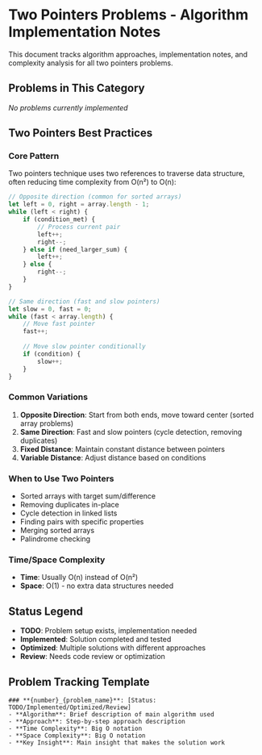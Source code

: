 # Two Pointers Problems - Algorithm Implementation Notes

This document tracks algorithm approaches, implementation notes, and complexity analysis for all two pointers problems.

## Problems in This Category

*No problems currently implemented*

## Two Pointers Best Practices

### Core Pattern
Two pointers technique uses two references to traverse data structure, often reducing time complexity from O(n²) to O(n):

```javascript
// Opposite direction (common for sorted arrays)
let left = 0, right = array.length - 1;
while (left < right) {
    if (condition_met) {
        // Process current pair
        left++;
        right--;
    } else if (need_larger_sum) {
        left++;
    } else {
        right--;
    }
}

// Same direction (fast and slow pointers)
let slow = 0, fast = 0;
while (fast < array.length) {
    // Move fast pointer
    fast++;
    
    // Move slow pointer conditionally
    if (condition) {
        slow++;
    }
}
```

### Common Variations
1. **Opposite Direction**: Start from both ends, move toward center (sorted array problems)
2. **Same Direction**: Fast and slow pointers (cycle detection, removing duplicates)
3. **Fixed Distance**: Maintain constant distance between pointers
4. **Variable Distance**: Adjust distance based on conditions

### When to Use Two Pointers
- Sorted arrays with target sum/difference
- Removing duplicates in-place
- Cycle detection in linked lists
- Finding pairs with specific properties
- Merging sorted arrays
- Palindrome checking

### Time/Space Complexity
- **Time**: Usually O(n) instead of O(n²)
- **Space**: O(1) - no extra data structures needed

## Status Legend
- **TODO**: Problem setup exists, implementation needed
- **Implemented**: Solution completed and tested
- **Optimized**: Multiple solutions with different approaches
- **Review**: Needs code review or optimization

## Problem Tracking Template
```
### **{number}_{problem_name}**: [Status: TODO/Implemented/Optimized/Review]
- **Algorithm**: Brief description of main algorithm used
- **Approach**: Step-by-step approach description
- **Time Complexity**: Big O notation
- **Space Complexity**: Big O notation
- **Key Insight**: Main insight that makes the solution work
```